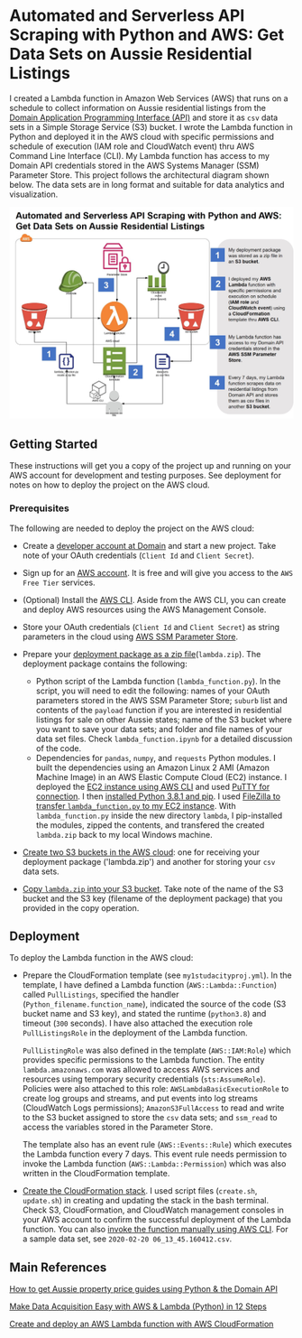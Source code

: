 # Automated and Serverless API Scraping with Python and AWS: Get Data Sets on Aussie Residential Listings

I created a Lambda function in Amazon Web Services (AWS) that runs on a schedule to collect information on Aussie residential listings from the [Domain Application Programming Interface (API)](https://developer.domain.com.au/) and store it as `csv` data sets in a Simple Storage Service (S3) bucket. I wrote the Lambda function in Python and deployed it in the AWS cloud with specific permissions and schedule of execution (IAM role and CloudWatch event) thru AWS Command Line Interface (CLI). My Lambda function has access to my Domain API credentials stored in the AWS Systems Manager (SSM) Parameter Store. This project follows the architectural diagram shown below. The data sets are in long format and suitable for data analytics and visualization. 

![diagram](diagram.jpg)

## Getting Started

These instructions will get you a copy of the project up and running on your AWS account for development and testing purposes. See deployment for notes on how to deploy the project on the AWS cloud.

### Prerequisites 

The following are needed to deploy the project on the AWS cloud:

* Create a [developer account at Domain](https://developer.domain.com.au/docs/getting-started) and start a new project. Take note of your OAuth credentials (`Client Id` and `Client Secret`).
* Sign up for an [AWS account](https://aws.amazon.com/free/). It is free and will give you access to the `AWS Free Tier` services.
* (Optional) Install the [AWS CLI](https://docs.aws.amazon.com/cli/latest/userguide/install-windows.html). Aside from the AWS CLI, you can create and deploy AWS resources using the AWS Management Console. 
* Store your OAuth credentials (`Client Id` and `Client Secret`) as string parameters in the cloud using [AWS SSM Parameter Store](https://docs.aws.amazon.com/cli/latest/reference/ssm/put-parameter.html).
* Prepare your [deployment package as a zip file](https://docs.aws.amazon.com/lambda/latest/dg/lambda-python-how-to-create-deployment-package.html)(`lambda.zip`). The deployment package contains the following:

	* Python script of the Lambda function (`lambda_function.py`). In the script, you will need to edit the following: names of your OAuth parameters stored in the AWS SSM Parameter Store; `suburb` list and contents of the `payload` function if you are interested in residential listings for sale on other Aussie states; name of the S3 bucket where you want to save your data sets; and folder and file names of your data set files. Check `lambda_function.ipynb` for a detailed discussion of the code. 
	* Dependencies for `pandas`, `numpy`, and `requests` Python modules. I built the dependencies using an Amazon Linux 2 AMI (Amazon Machine Image) in an AWS Elastic Compute Cloud (EC2) instance. I deployed the [EC2 instance using AWS CLI](https://medium.com/@corymaklin/tutorial-amazon-web-services-part-1-create-virtual-machines-with-aws-cli-b900702bf286) and used [PuTTY for connection](https://docs.aws.amazon.com/AWSEC2/latest/UserGuide/putty.html). I then [installed Python 3.8.1 and pip](https://computingforgeeks.com/how-to-install-python-on-3-on-centos/). I used [FileZilla to transfer `lambda_function.py` to my EC2 instance](https://www.zyxware.com/articles/5133/how-to-connect-to-amazon-ec2-using-filezilla). With `lambda_function.py` inside the new directory `lambda`, I pip-installed the modules, zipped the contents, and transfered the created `lambda.zip` back to my local Windows machine.  

* [Create two S3 buckets in the AWS cloud](https://docs.aws.amazon.com/cli/latest/reference/s3/mb.html): one for receiving your deployment package ('lambda.zip') and another for storing your `csv` data sets. 
* [Copy `lambda.zip` into your S3 bucket](https://docs.aws.amazon.com/cli/latest/reference/s3/cp.html). Take note of the name of the S3 bucket and the S3 key (filename of the deployment package) that you provided in the copy operation. 

## Deployment

To deploy the Lambda function in the AWS cloud:

* Prepare the CloudFormation template (see `my1studacityproj.yml`). In the template, I have defined a Lambda function (`AWS::Lambda::Function`) called `PullListings`, specified the handler (`Python_filename.function_name`), indicated the source of the code (S3 bucket name and S3 key), and stated the runtime (`python3.8`) and timeout (`300` seconds). I have also attached the execution role `PullListingsRole` in the deployment of the Lambda function.

	`PullListingRole` was also defined in the template (`AWS::IAM:Role`) which provides specific permissions to the Lambda function. The entity `lambda.amazonaws.com` was allowed to access AWS services and resources using temporary security credentials (`sts:AssumeRole`). Policies were also attached to this role: `AWSLambdaBasicExecutionRole` to create log groups and streams, and put events into log streams (CloudWatch Logs permissions); `AmazonS3FullAccess` to read and write to the S3 bucket assigned to store the `csv` data sets; and `ssm_read` to access the variables stored in the Parameter Store. 

	The template also has an event rule (`AWS::Events::Rule`) which executes the Lambda function every 7 days. This event rule needs permission to invoke the Lambda function (`AWS::Lambda::Permission`) which was also written in the CloudFormation template. 
	
* [Create the CloudFormation stack](https://docs.aws.amazon.com/cli/latest/reference/cloudformation/create-stack.html). I used script files (`create.sh`, `update.sh`) in creating and updating the stack in the bash terminal.  Check S3, CloudFormation, and CloudWatch management consoles in your AWS account to confirm the successful deployment of the Lambda function. You can also [invoke the function manually using AWS CLI](https://docs.aws.amazon.com/cli/latest/reference/lambda/invoke.html). For a sample data set, see `2020-02-20 06_13_45.160412.csv`. 

## Main References

[How to get Aussie property price guides using Python & the Domain API](https://medium.com/@alexdambra/how-to-get-aussie-property-price-guides-using-python-the-domain-api-afe871efac96)

[Make Data Acquisition Easy with AWS & Lambda (Python) in 12 Steps](https://towardsdatascience.com/make-data-acquisition-easy-with-aws-lambda-python-in-12-steps-33fe201d1bb4)

[Create and deploy an AWS Lambda function with AWS CloudFormation](https://medium.com/@garry.passarella/create-and-deploy-an-aws-lambda-function-with-aws-cloudformation-583d5a2b1df0)



	
